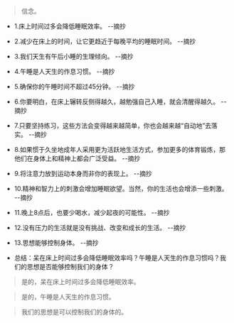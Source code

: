 >信念。

- 1.床上时间过多会降低睡眠效率。 --摘抄

- 2.减少在床上的时间，让它更趋近于每晚平均的睡眠时间。 --摘抄

- 3.我们天生有午后小睡的生理倾向。 --摘抄

- 4.午睡是人天生的作息习惯。 --摘抄

- 5.确保你的午睡时间不超过45分钟。 --摘抄

- 6.你要明白，在床上辗转反侧得越久，越勉强自己入睡，就会清醒得越久。 --摘抄

- 7.只要坚持练习，这些方法会变得越来越简单，你也会越来越“自动地”去落实。 --摘抄

- 8.如果惯于久坐地成年人采用更为活跃地生活方式，参加更多的体育锻炼，那他们在身体上和精神上都会广泛受益。 --摘抄

- 9.将注意力放到运动本身而非你的表现上。 --摘抄

- 10.精神和智力上的刺激会增加睡眠欲望。当然，你的生活也会增添一些刺激。 --摘抄

- 11.晚上8点后，也要少喝水，减少起夜的可能性。 --摘抄

- 12.没有压力的生活就是没有挑战、改变和成长的生活。 --摘抄

- 13.思想能够控制身体。 --摘抄

- 总结：呆在床上时间过多会降低睡眠效率吗？午睡是人天生的作息习惯吗？我们的思想是否能够控制我们的身体？

>是的，呆在床上时间过多会降低睡眠效率。

>是的，午睡是人天生的作息习惯。

>我们的思想是可以控制我们的身体的。
